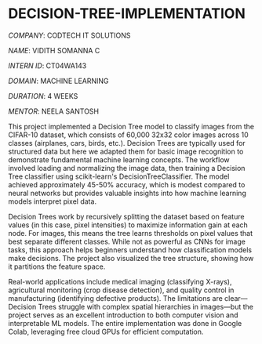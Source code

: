 # DECISION-TREE-IMPLEMENTATION

*COMPANY*: CODTECH IT SOLUTIONS

*NAME*: VIDITH SOMANNA C

*INTERN ID*: CT04WA143

*DOMAIN*: MACHINE LEARNING

*DURATION*: 4 WEEKS

*MENTOR*: NEELA SANTOSH

This project implemented a Decision Tree model to classify images from the CIFAR-10 dataset, which consists of 60,000 32x32 color images across 10 classes (airplanes, cars, birds, etc.). Decision Trees are typically used for structured data but here we adapted them for basic image recognition to demonstrate fundamental machine learning concepts. The workflow involved loading and normalizing the image data, then training a Decision Tree classifier using scikit-learn's DecisionTreeClassifier. The model achieved approximately 45-50% accuracy, which is modest compared to neural networks but provides valuable insights into how machine learning models interpret pixel data.

Decision Trees work by recursively splitting the dataset based on feature values (in this case, pixel intensities) to maximize information gain at each node. For images, this means the tree learns thresholds on pixel values that best separate different classes. While not as powerful as CNNs for image tasks, this approach helps beginners understand how classification models make decisions. The project also visualized the tree structure, showing how it partitions the feature space.

Real-world applications include medical imaging (classifying X-rays), agricultural monitoring (crop disease detection), and quality control in manufacturing (identifying defective products). The limitations are clear—Decision Trees struggle with complex spatial hierarchies in images—but the project serves as an excellent introduction to both computer vision and interpretable ML models. The entire implementation was done in Google Colab, leveraging free cloud GPUs for efficient computation.

